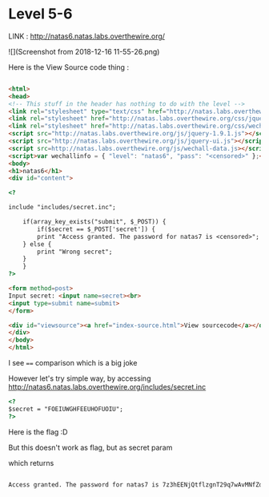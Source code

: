 # Level 5-6

LINK : http://natas6.natas.labs.overthewire.org/

![](Screenshot from 2018-12-16 11-55-26.png)



Here is the View Source code thing :

```html

<html>
<head>
<!-- This stuff in the header has nothing to do with the level -->
<link rel="stylesheet" type="text/css" href="http://natas.labs.overthewire.org/css/level.css">
<link rel="stylesheet" href="http://natas.labs.overthewire.org/css/jquery-ui.css" />
<link rel="stylesheet" href="http://natas.labs.overthewire.org/css/wechall.css" />
<script src="http://natas.labs.overthewire.org/js/jquery-1.9.1.js"></script>
<script src="http://natas.labs.overthewire.org/js/jquery-ui.js"></script>
<script src=http://natas.labs.overthewire.org/js/wechall-data.js></script><script src="http://natas.labs.overthewire.org/js/wechall.js"></script>
<script>var wechallinfo = { "level": "natas6", "pass": "<censored>" };</script></head>
<body>
<h1>natas6</h1>
<div id="content">

<?

include "includes/secret.inc";

    if(array_key_exists("submit", $_POST)) {
        if($secret == $_POST['secret']) {
        print "Access granted. The password for natas7 is <censored>";
    } else {
        print "Wrong secret";
    }
    }
?>

<form method=post>
Input secret: <input name=secret><br>
<input type=submit name=submit>
</form>

<div id="viewsource"><a href="index-source.html">View sourcecode</a></div>
</div>
</body>
</html>
```

I see `==` comparison which is a big joke

However let's try simple way, by accessing http://natas6.natas.labs.overthewire.org/includes/secret.inc

```html
<?
$secret = "FOEIUWGHFEEUHOFUOIU";
?>

```

Here is the flag :D



But this doesn't work as flag, but as secret param

which returns 



```html

Access granted. The password for natas7 is 7z3hEENjQtflzgnT29q7wAvMNfZdh0i9

```









 

 